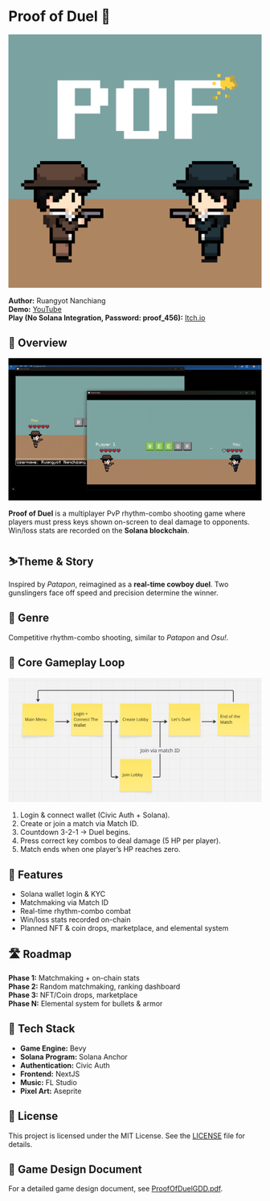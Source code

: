 # Proof of Duel 🔫

![Proof of Duel Logo](./misc/PofCover.png)

**Author:** Ruangyot Nanchiang  
**Demo:** [YouTube](https://www.youtube.com/watch?v=jYE64huwxVU)  
**Play (No Solana Integration, Password: proof_456):** [Itch.io](https://rayato159.itch.io/proof-of-duel)

## 📑 Overview

![Demo](./misc/ProofOfDuelDemo.gif)

**Proof of Duel** is a multiplayer PvP rhythm-combo shooting game where players must press keys shown on-screen to deal damage to opponents. Win/loss stats are recorded on the **Solana blockchain**.

## ⛷️Theme & Story

Inspired by _Patapon_, reimagined as a **real-time cowboy duel**. Two gunslingers face off speed and precision determine the winner.

## 🎲 Genre

Competitive rhythm-combo shooting, similar to _Patapon_ and _Osu!_.

## 🎯 Core Gameplay Loop

![CoreGameLoop](./misc/CoreGameLoop.png)

1. Login & connect wallet (Civic Auth + Solana).
2. Create or join a match via Match ID.
3. Countdown 3-2-1 → Duel begins.
4. Press correct key combos to deal damage (5 HP per player).
5. Match ends when one player’s HP reaches zero.

## 🧩 Features

- Solana wallet login & KYC
- Matchmaking via Match ID
- Real-time rhythm-combo combat
- Win/loss stats recorded on-chain
- Planned NFT & coin drops, marketplace, and elemental system

## 🛣️ Roadmap

**Phase 1:** Matchmaking + on-chain stats  
**Phase 2:** Random matchmaking, ranking dashboard  
**Phase 3:** NFT/Coin drops, marketplace  
**Phase N:** Elemental system for bullets & armor

## 🔨 Tech Stack
- **Game Engine:** Bevy
- **Solana Program:** Solana Anchor
- **Authentication:** Civic Auth
- **Frontend:** NextJS
- **Music:** FL Studio
- **Pixel Art:** Aseprite

## 📜 License
This project is licensed under the MIT License. See the [LICENSE](./LICENSE) file for details.

## 👀 Game Design Document
For a detailed game design document, see [ProofOfDuelGDD.pdf](./ProofOfDuelGDD.pdf).
